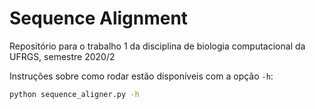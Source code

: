 # Sequence Alignment

Repositório para o trabalho 1 da disciplina de biologia computacional da UFRGS, semestre 2020/2

Instruções sobre como rodar estão disponíveis com a opção `-h`:

```bash
python sequence_aligner.py -h
```
